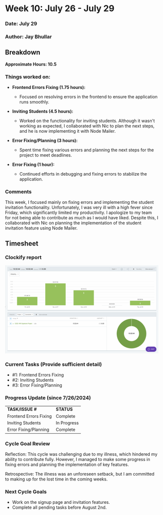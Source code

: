 # Week 10: July 26 - July 29

### Date: July 29
### Author: Jay Bhullar

## Breakdown

**Approximate Hours: 10.5**

### Things worked on: ###

- **Frontend Errors Fixing (1.75 hours):**
  - Focused on resolving errors in the frontend to ensure the application runs smoothly.

- **Inviting Students (4.5 hours):**
  - Worked on the functionality for inviting students. Although it wasn't working as expected, I collaborated with Nic to plan the next steps, and he is now implementing it with Node Mailer.

- **Error Fixing/Planning (3 hours):**
  - Spent time fixing various errors and planning the next steps for the project to meet deadlines.

- **Error Fixing (1 hour):**
  - Continued efforts in debugging and fixing errors to stabilize the application.

### Comments ###

This week, I focused mainly on fixing errors and implementing the student invitation functionality. Unfortunately, I was very ill with a high fever since Friday, which significantly limited my productivity. I apologize to my team for not being able to contribute as much as I would have liked. Despite this, I collaborated with Nic on planning the implementation of the student invitation feature using Node Mailer.

## Timesheet

### Clockify report
![Clockify report](./screenshots/TimesheetJuly29.png)

### Current Tasks (Provide sufficient detail)
  * #1: Frontend Errors Fixing
  * #2: Inviting Students
  * #3: Error Fixing/Planning

### Progress Update (since 7/26/2024) 
<table>
    <tr>
        <td><strong>TASK/ISSUE #</strong>
        </td>
        <td><strong>STATUS</strong>
        </td>
    </tr>
    <tr>
        <!-- Task/Issue # -->
        <td>Frontend Errors Fixing
        </td>
        <!-- Status -->
        <td>Complete
        </td>
    </tr>
    <tr>
        <!-- Task/Issue # -->
        <td>Inviting Students
        </td>
        <!-- Status -->
        <td>In Progress
        </td>
    </tr>
    <tr>
        <!-- Task/Issue # -->
        <td>Error Fixing/Planning
        </td>
        <!-- Status -->
        <td>Complete
        </td>
    </tr>
</table>

### Cycle Goal Review 
Reflection: This cycle was challenging due to my illness, which hindered my ability to contribute fully. However, I managed to make some progress in fixing errors and planning the implementation of key features.

Retrospective: The illness was an unforeseen setback, but I am committed to making up for the lost time in the coming weeks.

### Next Cycle Goals
  * Work on the signup page and invitation features.
  * Complete all pending tasks before August 2nd.
